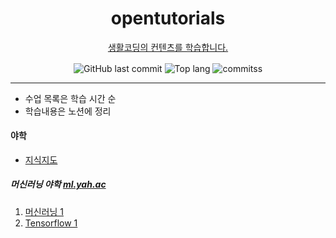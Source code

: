 <h1 align="center"> opentutorials </h1>
<p align="center">
  <a href="https://www.opentutorials.org"> 생활코딩의 컨텐츠를 학습합니다.</a>
</p>

<div align="center">
  <img alt="GitHub last commit" align="center" src="https://img.shields.io/github/last-commit/4923/opentutorials">
  <img alt="Top lang" align="center" src="https://img.shields.io/github/languages/top/4923/opentutorials">
  <img alt="commitss" align="center" src="https://img.shields.io/github/commit-activity/m/4923/opentutorials">
</div>

------
<!-- 하단부터 markdown -->

* 수업 목록은 학습 시간 순
* 학습내용은 노션에 정리

#### 야학
  * [지식지도](https://seomal.org)

##### 머신러닝 야학 [ml.yah.ac](https://ml.yah.ac)
1. [머신러닝 1](https://www.notion.so/1-8607b3cf2a5c48408d08f19ec094091b)
2. [Tensorflow 1](https://www.notion.so/8d68877031ed4f208c9d7b6b29fbb908?v=ebdfbe6622aa441189c7563b1641b6c0)